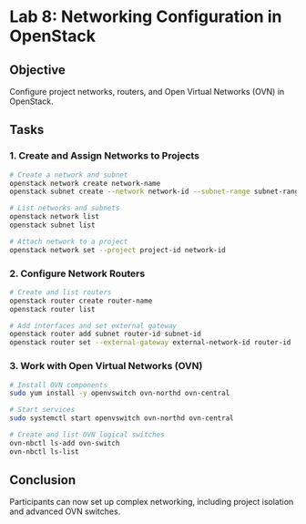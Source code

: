 # Lab 8: Networking Configuration in OpenStack

## Objective

Configure project networks, routers, and Open Virtual Networks (OVN) in OpenStack.

## Tasks

### 1. Create and Assign Networks to Projects

```bash
# Create a network and subnet
openstack network create network-name
openstack subnet create --network network-id --subnet-range subnet-range --gateway gateway-ip subnet-name

# List networks and subnets
openstack network list
openstack subnet list

# Attach network to a project
openstack network set --project project-id network-id
```

### 2. Configure Network Routers

```bash
# Create and list routers
openstack router create router-name
openstack router list

# Add interfaces and set external gateway
openstack router add subnet router-id subnet-id
openstack router set --external-gateway external-network-id router-id
```

### 3. Work with Open Virtual Networks (OVN)

```bash
# Install OVN components
sudo yum install -y openvswitch ovn-northd ovn-central

# Start services
sudo systemctl start openvswitch ovn-northd ovn-central

# Create and list OVN logical switches
ovn-nbctl ls-add ovn-switch
ovn-nbctl ls-list
```

## Conclusion

Participants can now set up complex networking, including project isolation and advanced OVN switches.

